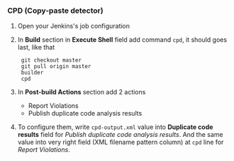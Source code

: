 ### CPD (Copy-paste detector)

1. Open your Jenkins's job configuration
2. In **Build** section in **Execute Shell** field add command `cpd`, it should goes last, like that

		git checkout master
		git pull origin master
		builder
		cpd

3. In **Post-build Actions** section add 2 actions
	* Report Violations
	* Publish duplicate code analysis results
4. To configure them, write `cpd-output.xml` value into **Duplicate code results** field for _Publish duplicate code analysis results_. And the same value into very right field (XML filename pattern column) at `cpd` line for _Report Violations_.